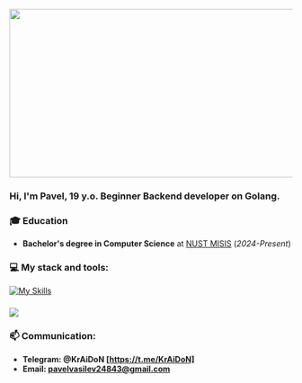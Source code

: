 <br clear="both">

<div align="left">
  <img height="300" width="550" src="https://user-images.githubusercontent.com/74038190/212284119-fbfd994d-8c2a-4a07-a75f-84e513833c1c.gif"  />
</div>

### Hi, I'm Pavel, 19 y.o. Beginner Backend developer on Golang.

### 🎓 Education
- **Bachelor's degree in Computer Science** at [NUST MISIS](https://misis.ru/applicants/admission/baccalaureate-and-specialty/faculties/informatikaivt/) (*2024-Present*)

###
### 💻 My stack and tools:
[![My Skills](https://skillicons.dev/icons?i=go,docker,postman,postgresql,mysql,github)](https://skillicons.dev)


###
<div align="left">
  <img src="https://github-readme-stats.vercel.app/api?username=1KrAiDoN1&show_icons=true&title_color=4287f5&icon_color=#4287f5&text_color=525252&bg_color=FFFFFF"  />
</div>

### 📫 Communication:

- **Telegram: @KrAiDoN [https://t.me/KrAiDoN]** 
- **Email: pavelvasilev24843@gmail.com**



